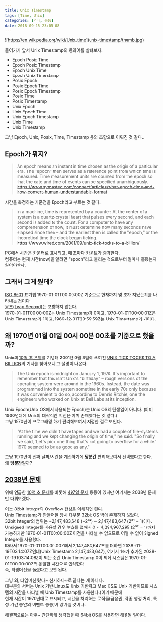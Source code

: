 ```yaml
---
title: Unix Timestamp
tags: [Time, Unix]
categories: [기타, 등등]
date: 2018-09-25 23:05:08
---
```

![https://en.wikipedia.org/wiki/Unix_time](unix-timestamp/thumb.jpg)

들어가기 앞서 Unix Timestamp의 동의어를 살펴보자.  

* Epoch Posix Time
* Epoch Posix Timestamp
* Epoch Unix Time
* Epoch Unix Timestamp
* Posix Epoch
* Posix Epoch Time
* Posix Epoch Timestamp
* Posix Time
* Posix Timestamp  
* Unix Epoch  
* Unix Epoch Time  
* Unix Epoch Timestamp  
* Unix Time  
* Unix Timestamp

그냥 Epoch, Unix, Posix, Time, Timestamp 등의 조합으로 이뤄진 것 같다...

## Epoch가 뭐지?
> An epoch means an instant in time chosen as the origin of a particular era. 
  The "epoch" then serves as a reference point from which time is measured. 
  Time measurement units are counted from the epoch so that the date and time of events can be specified unambiguously.
  https://www.symantec.com/connect/articles/what-epoch-time-and-how-convert-human-understandable-format
  
시간을 측정하는 기준점을 Epoch라고 부르는 것 같다.  

> In a machine, time is represented by a counter: At the center of a system is a quartz-crystal heart that pulses every second, and each second is added to the count. 
  For a computer to have any comprehension of now, it must determine how many seconds have elapsed since then – and the earliest then is called the "epoch," or the theoretical time the clock began ticking.
  https://www.wired.com/2001/09/unix-tick-tocks-to-a-billion/

PC에서 시간은 카운터로 표시되고, 매 초마다 카운트가 증가한다.  
컴퓨터는 현재 시간(now)을 알려면 "epoch"라고 불리는 것으로부터 얼마나 흘렀는지 알아야한다.

## 그래서 그게 뭔데?  
[ISO 8601](https://en.wikipedia.org/wiki/ISO_8601) 표기법 1970-01-01T00:00:00Z 기준으로 현재까지 몇 초가 지났는지를 나타내는 것이다.  
[윤초(Leap Second)](https://ko.wikipedia.org/wiki/%EC%9C%A4%EC%B4%88)는 포함하지 않는다.  
1970-01-01T00:00:00Z는 Unix Timestamp가 0이고, 1970-01-01T00:00:01Z은 Unix Timestamp가 1이고, 1969-12-31T23:59:59Z는 Unix Timestamp가 -1이다.  

## 왜 1970년 01월 01일 00시 00분 00초를 기준으로 했을까?
Unix의 [10억 초 문제](https://namu.wiki/w/10%EC%96%B5%20%EC%B4%88%20%EB%AC%B8%EC%A0%9C)를 기념해 2001년 9월 8일에 쓰여진 [UNIX TICK TOCKS TO A BILLION](https://www.wired.com/2001/09/unix-tick-tocks-to-a-billion/)의 기사를 찾아보니 그 설명이 나온다.  

> The Unix epoch is midnight on January 1, 1970. It's important to remember that this isn't Unix's "birthday" – rough versions of the operating system were around in the 1960s.
  Instead, the date was programmed into the system sometime in the early 70s only because it was convenient to do so, according to Dennis Ritchie, one the engineers who worked on Unix at Bell Labs at its inception.

Unix Epoch(Unix OS에서 사용되는 Epoch)는 Unix OS의 탄생일이 아니다. (이미 1960년대에 Unix의 대략적인 버전은 이미 존재했다는 것 같다.)  
그냥 1970년이 프로그래밍 하기 편리해보여서 지정한 걸로 보인다.
  
> "At the time we didn't have tapes and we had a couple of file-systems running and we kept changing the origin of time," he said.
  "So finally we said, 'Let's pick one thing that's not going to overflow for a while.' 1970 seemed to be as good as any."

그냥 1970년이 진짜 날짜/시간을 계산하기에 **당분간** 편리해보여서 선택했다고 한다.  
왜 **당분간**일까?

## [2038년 문제](https://namu.wiki/w/2038%EB%85%84%20%EB%AC%B8%EC%A0%9C)
위에 언급한 [10억 초 문제](https://namu.wiki/w/10%EC%96%B5%20%EC%B4%88%20%EB%AC%B8%EC%A0%9C)를 비롯해 [497일 문제](https://namu.wiki/w/497%EC%9D%BC%20%EB%AC%B8%EC%A0%9C) 등등이 있지만 여기서는 2038년 문제만 다뤄보겠다.  

이는 32bit Integer의 Overflow 현상을 이해하면 된다.  
Unix Timestamp가 만들어질 당시 대부분 32bit OS 밖에 존재하지 않았다.  
32bit Integer의 범위는 −2,147,483,648 (−2³²) ~ 2,147,483,647 (2³¹ − 1)이다.  
Unsigned Integer를 사용할 경우 부호를 없애서 0 ~ 4,294,967,295 (2³² − 1)까지 가능하지만 1970-01-01T00:00:00Z 이전을 나타낼 수 없으므로 어쩔 수 없이 Signed Integer를 사용했다.  
따라서 1970-01-01T00:00:00Z에서 2,147,483,647초를 더하면 2038-01-19T03:14:07Z인데(Unix Timestamp 2,147,483,647),
여기서 1초가 추가된 2038-01-19T03:14:08Z이 되는 순간 Unix Timestamp 0이 되어 시스템은 1970-01-01T00:00:00Z와 동일한 시간으로 인식한다.  
즉, 타임머신을 돌렸다고 보면 된다. 

그냥 와, 타임머신 탔다~ 신기하다~로 끝나는 게 아니다.  
대부분의 서버는 Unix 기반(Linux도 Unix 기반이고 Mac OS도 Unix 기반이므로 시스템의 시간을 나타낼 때 Unix Timestamp를 사용한다.)이기 때문에  
현재 시간이 1970년대로 표시되고, 시간을 처리하는 로직들(금융권, 각종 행정 처리, 특정 기간 동안의 이벤트 등등)이 망가질 것이다.  

해결책으로는 아주~ 간단하게 생각했을 때 64bit OS를 사용하면 해결될 일이다.
